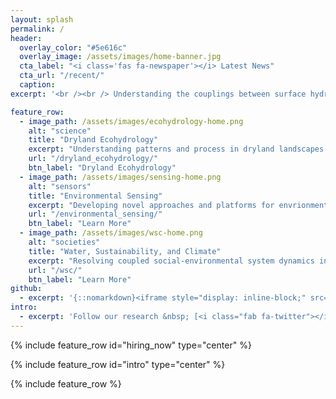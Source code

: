 ```yaml
---
layout: splash
permalink: /
header:
  overlay_color: "#5e616c"
  overlay_image: /assets/images/home-banner.jpg
  cta_label: "<i class='fas fa-newspaper'></i> Latest News"
  cta_url: "/recent/"
  caption:
excerpt: '<br /><br /> Understanding the couplings between surface hydrology, vegetation dynamics, and ecosystem services in drylands.<br /> <small><a href="http://bren.ucsb.edu/">Bren School</a> | <a href="http://geog.ucsb.edu">Dept. of Geography</a> | <a href="http://eri.ucsb.edu">Earth Research Institute</a> | <a href="http://www.ucsb.edu">UCSB</a></small><br /><br />'

feature_row:
  - image_path: /assets/images/ecohydrology-home.png
    alt: "science"
    title: "Dryland Ecohydrology"
    excerpt: "Understanding patterns and process in dryland landscapes."
    url: "/dryland_ecohydrology/"
    btn_label: "Dryland Ecohydrology"
  - image_path: /assets/images/sensing-home.png
    alt: "sensors"
    title: "Environmental Sensing"
    excerpt: "Developing novel approaches and platforms for envrionmental observations."
    url: "/environmental_sensing/"
    btn_label: "Learn More"
  - image_path: /assets/images/wsc-home.png
    alt: "societies"
    title: "Water, Sustainability, and Climate"
    excerpt: "Resolving coupled social-environmental system dynamics in subsistence agriculture"
    url: "/wsc/"
    btn_label: "Learn More"
github:
  - excerpt: '{::nomarkdown}<iframe style="display: inline-block;" src="https://ghbtns.com/github-btn.html?user=mmistakes&repo=minimal-mistakes&type=star&count=true&size=large" frameborder="0" scrolling="0" width="160px" height="30px"></iframe> <iframe style="display: inline-block;" src="https://ghbtns.com/github-btn.html?user=mmistakes&repo=minimal-mistakes&type=fork&count=true&size=large" frameborder="0" scrolling="0" width="158px" height="30px"></iframe>{:/nomarkdown}'
intro:
  - excerpt: 'Follow our research &nbsp; [<i class="fab fa-twitter"></i> @WAVESatUCSB](https://twitter.com/WAVESatUCSB){: .btn .btn--twitter}'
---
```


{% include feature_row id="hiring_now" type="center" %}

{% include feature_row id="intro" type="center" %}

{% include feature_row %}
